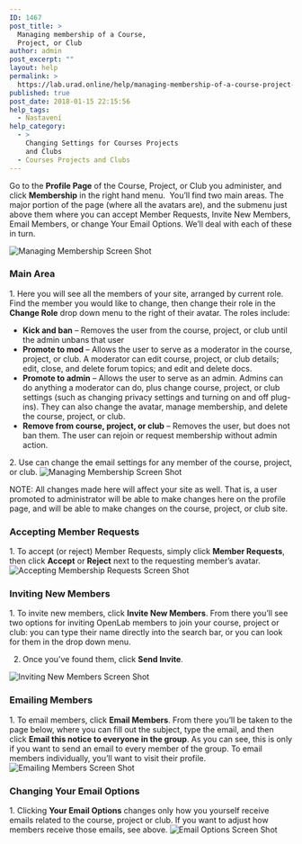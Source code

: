 ```yaml
---
ID: 1467
post_title: >
  Managing membership of a Course,
  Project, or Club
author: admin
post_excerpt: ""
layout: help
permalink: >
  https://lab.urad.online/help/managing-membership-of-a-course-project-or-club/
published: true
post_date: 2018-01-15 22:15:56
help_tags:
  - Nastavení
help_category:
  - >
    Changing Settings for Courses Projects
    and Clubs
  - Courses Projects and Clubs
---
```

Go to the <strong>Profile Page</strong> of the Course, Project, or Club you administer, and click <strong>Membership</strong> in the right hand menu.  You’ll find two main areas. The major portion of the page (where all the avatars are), and the submenu just above them where you can accept Member Requests, Invite New Members, Email Members, or change Your Email Options. We’ll deal with each of these in turn.

<img class="alignnone wp-image-36490 size-full" src="https://openlab.citytech.cuny.edu/wp-content/uploads/2012/08/Managing_Membership_1_V2.png" alt="Managing Membership Screen Shot" />
<h3><strong>Main Area</strong></h3>
1. Here you will see all the members of your site, arranged by current role. Find the member you would like to change, then change their role in the <strong>Change Role</strong> drop down menu to the right of their avatar. The roles include:
<ul>
 	<li><strong>Kick and ban</strong> – Removes the user from the course, project, or club until the admin unbans that user</li>
 	<li><strong>Promote to mod</strong> – Allows the user to serve as a moderator in the course, project, or club. A moderator can edit course, project, or club details; edit, close, and delete forum topics; and edit and delete docs.</li>
 	<li><strong>Promote to admin</strong> – Allows the user to serve as an admin. Admins can do anything a moderator can do, plus change course, project, or club settings (such as changing privacy settings and turning on and off plug-ins). They can also change the avatar, manage membership, and delete the course, project, or club.</li>
 	<li><strong>Remove from course, project, or club</strong> – Removes the user, but does not ban them. The user can rejoin or request membership without admin action.</li>
</ul>
2. Use can change the email settings for any member of the course, project, or club.

<img class="alignnone wp-image-36492 size-full" src="https://openlab.citytech.cuny.edu/wp-content/uploads/2012/08/Managing_Membership_2_V2.png" alt="Managing Membership Screen Shot" />

NOTE: All changes made here will affect your site as well. That is, a user promoted to administrator will be able to make changes here on the profile page, and will be able to make changes on the course, project, or club site.
<h3><strong>Accepting Member Requests</strong></h3>
1. To accept (or reject) Member Requests, simply click <strong>Member Requests</strong>, then click <strong>Accept</strong> or <strong>Reject</strong> next to the requesting member’s avatar.

<img class="alignnone wp-image-36493 size-full" src="https://openlab.citytech.cuny.edu/wp-content/uploads/2012/08/Managing_Membership_3_V2.png" alt="Accepting Membership Requests Screen Shot" />
<h3><strong>Inviting New Members</strong></h3>
1. To invite new members, click <strong>Invite New Members</strong>. From there you’ll see two options for inviting OpenLab members to join your course, project or club: you can type their name directly into the search bar, or you can look for them in the drop down menu.

2. Once you’ve found them, click <strong>Send Invite</strong>.

<img class="alignnone wp-image-36494 size-full" src="https://openlab.citytech.cuny.edu/wp-content/uploads/2012/08/Managing_Membership_4_v2.png" alt="Inviting New Members Screen Shot" />
<h3><strong>Emailing Members</strong></h3>
1. To email members, click <strong>Email Members</strong>. From there you’ll be taken to the page below, where you can fill out the subject, type the email, and then click <strong>Email this notice to everyone in the group</strong>. As you can see, this is only if you want to send an email to every member of the group. To email members individually, you’ll want to visit their profile.

<img class="alignnone wp-image-36495 size-full" src="https://openlab.citytech.cuny.edu/wp-content/uploads/2012/08/Managing_Membership_5_V2.png" alt="Emailing Members Screen Shot" />
<h3><strong>Changing Your Email Options</strong></h3>
1. Clicking <strong>Your Email Options</strong> changes only how you yourself receive emails related to the course, project or club. If you want to adjust how members receive those emails, see above.

<img class="alignnone wp-image-36496 size-full" src="https://openlab.citytech.cuny.edu/wp-content/uploads/2012/08/Managing_Membership_6_V2.png" alt="Email Options Screen Shot" />